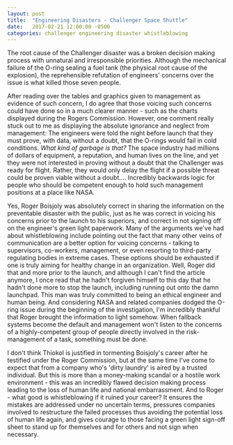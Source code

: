```yaml
---
layout: post
title:  "Engineering Disasters - Challenger Space Shuttle"
date:   2017-02-21 12:00:00 -0500
categories: challenger engineering disaster whistleblowing
---
```



The root cause of the Challenger disaster was a broken decision making process
with unnatural and irresponsible priorities.  Although the mechanical failure
of the O-ring sealing a fuel tank (the physical root cause of the explosion),
the reprehensible refutation of engineers' concerns over the issue is what
killed those seven people.

After reading over the tables and graphics given to management as evidence of
such concern, I do agree that those voicing such concerns could have done so in
a much clearer manner - such as the charts displayed during the Rogers
Commission.  However, one comment really stuck out to me as displaying the
absolute ignorance and neglect from management:  The engineers were told the
night before launch that they must prove, with data, without a doubt, that the
O-rings would fail in cold conditions.  *What kind of garbage is that?*  The
space industry had millions of dollars of equipment, a reputation, and human
lives on the line, and yet they were not interested in proving without a doubt
that the Challenger was ready for flight.  Rather, they would only delay the
flight if a possible threat could be proven viable without a doubt....
Incredibly backwards logic for people who should be competent enough to hold
such management positions at a place like NASA.

Yes, Roger Boisjoly was absolutely correct in sharing the information on the
preventable disaster with the public, just as he was correct in voicing his
concerns prior to the launch to his superiors, and correct in not signing off
on the engineer's green light paperwork.  Many of the arguments we've had about
whistleblowing include pointing out the fact that many other veins of
communication are a better option for voicing concerns - talking to
supervisors, co-workers, management, or even resorting to third-party
regulating bodies in extreme cases.  These options should be exhausted if one
is truly aiming for healthy change in an organization.  Well, Roger did that
and more prior to the launch, and although I can't find the article anymore, I
once read that he hadn't forgiven himself to this day that he hadn't done more
to stop the launch, including running out onto the damn launchpad.  This man
was truly committed to being an ethical engineer and human being.  And
considering NASA and related companies dodged the O-ring issue during the
beginning of the investigation, I'm incredibly thankful that Roger brought the
information to light somehow.  When fallback systems become the default and
management won't listen to the concerns of a highly-competent group of people
directly involved in the risk-management of a task, something must be done.

I don't think Thiokol is justified in tormenting Boisjoly's career after he
testified under the Roger Commission, but at the same time I've come to expect
that from a company who's 'dirty laundry' is aired by a trusted individual.
But this is more than a money-making scandal or a hostile work environment -
this was an incredibly flawed decision making process leading to the loss of
human life and national embarrassment.  And to Roger - what good is
whistleblowing if it ruined your career?  It ensures the mistakes are addressed
under no uncertain terms, pressures companies involved to restructure the
failed processes thus avoiding the potential loss of human life again, and
gives courage to those facing a green light sign-off sheet to stand
up for themselves and for others and not sign when necessary.





